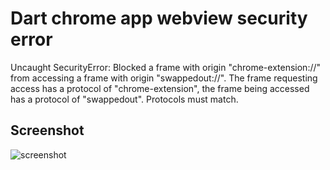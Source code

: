 # Dart chrome app webview security error
Uncaught SecurityError: Blocked a frame with origin "chrome-extension://" from accessing a frame with origin "swappedout://".  The frame requesting access has a protocol of "chrome-extension", the frame being accessed has a protocol of "swappedout". Protocols must match.
 
## Screenshot
![screenshot](https://raw.github.com/Dumbris/dart_chrome_app_webview_security_error/master/error_1.png)
